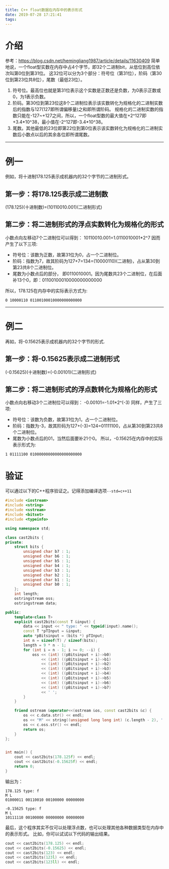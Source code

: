 ```yaml
---
title: C++ float数据在内存中的表示形式
date: 2019-07-28 17:21:41
tags:
---
```


# 介绍
参考：https://blog.csdn.net/hemingliang1987/article/details/11630409
简单地说，一个float型实数在内存中占4个字节，即32个二进制bit，从低位到高位依次叫第0位到第31位。
这32位可以分为3个部分：符号位（第31位），阶码（第30位到第23位共8位），尾数（最低23位）。 
1. 符号位。最高位也就是第31位表示这个实数是正数还是负数，为0表示正数或0，为1表示负数。
2. 阶码。第30位到第23位这8个二进制位表示该实数转化为规格化的二进制实数后的指数与127(127即所谓偏移量)之和即所谓阶码。
规格化的二进制实数的指数只能在-127~+127之间，所以，一个float型数的最大值在+2^127即+3.4\*10^38，最小值在-2^127即-3.4\*10^38。 
3. 尾数。其他最低的23位即第22位到第0位表示该实数转化为规格化的二进制实数后小数点以后的其余各位即所谓尾数。

---
# 例一
例如，将十进制178.125表示成机器内的32个字节的二进制形式。

## 第一步：将178.125表示成二进制数
(178.125)(十进制数)=(10110010.001)(二进制形式)
## 第二步：将二进制形式的浮点实数转化为规格化的形式
小数点向左移动7个二进制位可以得到：
10110010.001=1.0110010001*2^7
因而产生了以下三项: 
- 符号位：该数为正数，故第31位为0，占一个二进制位。
- 阶码：指数为7，故其阶码为127+7=134=(10000110)(二进制)，占从第30到第23共8个二进制位。
- 尾数为小数点后的部分， 即0110010001。因为尾数共23个二进制位，在后面补13个0，即：01100100010000000000000

所以，178.125在内存中的实际表示方式为: 
```
0 10000110 01100100010000000000000
```

---
# 例二
再如，将-0.15625表示成机器内的32个字节的形式. 
## 第一步：将-0.15625表示成二进制形式
(-0.15625)(十进制数)=(-0.00101)(二进制形式)
## 第二步：将二进制形式的浮点数转化为规格化的形式
小数点向右移动3个二进制位可以得到：
-0.00101=-1.01*2^(-3)
同样，产生了三项: 
- 符号位：该数为负数，故第31位为1，占一个二进制位。
- 阶码：指数为-3，故其阶码为127+(-3)=124=01111100，占从第30到第23共8个二进制位。
- 尾数为小数点后的01，当然后面要补21个0。
所以，-0.15625在内存中的实际表示形式为: 
```
1 01111100 01000000000000000000000
```

# 验证
可以通过以下的C++程序验证之。记得添加编译选项`--std=c++11`
```c++
#include <iostream>
#include <string>
#include <sstream>
#include <bitset>
#include <typeinfo>

using namespace std;

class cast2bits {
private:
    struct bits {
        unsigned char b7 : 1;
        unsigned char b6 : 1;
        unsigned char b5 : 1;
        unsigned char b4 : 1;
        unsigned char b3 : 1;
        unsigned char b2 : 1;
        unsigned char b1 : 1;
        unsigned char b0 : 1;
    };
    int length;
    ostringstream oss;
    ostringstream data;

public:
    template<class T>
    explicit cast2bits(const T &input) {
        data << input << " type: " << typeid(input).name();
        const T *pTInput = &input;
        auto *pBitsinput = (bits *) pTInput;
        int n = sizeof(T) / sizeof(bits);
        length = 9 * n - 1;
        for (int i = n - 1; i >= 0; --i) {
            oss << (int) ((pBitsinput + i)->b0)
                << (int) ((pBitsinput + i)->b1)
                << (int) ((pBitsinput + i)->b2)
                << (int) ((pBitsinput + i)->b3)
                << (int) ((pBitsinput + i)->b4)
                << (int) ((pBitsinput + i)->b5)
                << (int) ((pBitsinput + i)->b6)
                << (int) ((pBitsinput + i)->b7)
                << ' ';
        }
    }

    friend ostream &operator<<(ostream &os, const cast2bits &c) {
        os << c.data.str() << endl;
        os << "M" << string((unsigned long long int) (c.length - 2), ' ') << "L" << endl;
        os << c.oss.str() << endl;
        return os;
    }
};


int main() {
    cout << cast2bits(178.125f) << endl;
    cout << cast2bits(-0.15625f) << endl;
    return 0;
}
```

输出为：
```
178.125 type: f
M L
01000011 00110010 00100000 00000000 

-0.15625 type: f
M L
10111110 00100000 00000000 00000000

```

最后，这个程序其实不仅可以处理浮点数，也可以处理其他各种数据类型在内存中的表示形式。
比如，你可以试试以下代码的输出结果。
```c++
cout << cast2bits(178.125) << endl;
cout << cast2bits(-0.15625) << endl;
cout << cast2bits(123) << endl;
cout << cast2bits(123l) << endl;
cout << cast2bits(123ll) << endl;
```